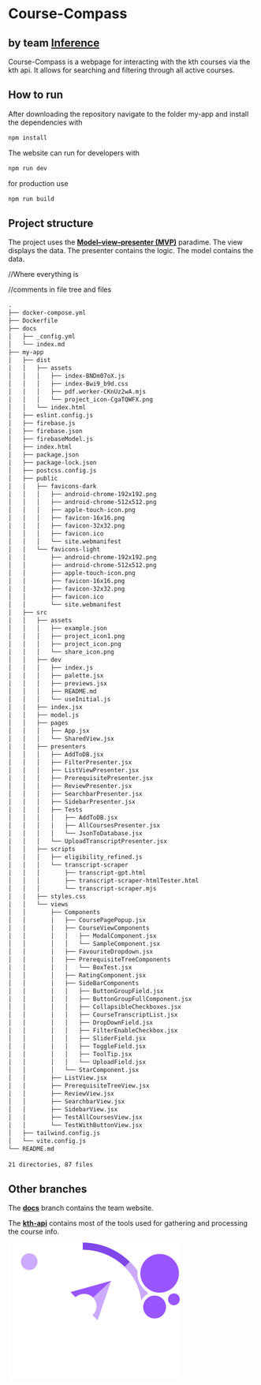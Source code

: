 # Course-Compass 
## by team [Inference](https://inferencekth.github.io/Course-Compass/)
Course-Compass is a webpage for interacting with the kth courses via the kth api. It allows for searching and filtering through all active courses.

## How to run

After downloading the repository navigate to the folder my-app and install the dependencies with 

```bash
npm install
```
The website can run for developers with
```bash
npm run dev
```

for production use
```bash
npm run build
```

## Project structure
The project uses the **[Model–view–presenter (MVP)](https://en.wikipedia.org/wiki/Model%E2%80%93view%E2%80%93presenter)** paradime. The view displays the data. The presenter contains the logic. The model contains the data. 

//Where everything is 

//comments in file tree and files


```
.
├── docker-compose.yml
├── Dockerfile
├── docs
│   ├── _config.yml
│   └── index.md
├── my-app
│   ├── dist
│   │   ├── assets
│   │   │   ├── index-BNDm07oX.js
│   │   │   ├── index-Bwi9_b9d.css
│   │   │   ├── pdf.worker-CKnUz2wA.mjs
│   │   │   └── project_icon-CgaTQWFX.png
│   │   └── index.html
│   ├── eslint.config.js
│   ├── firebase.js
│   ├── firebase.json
│   ├── firebaseModel.js
│   ├── index.html
│   ├── package.json
│   ├── package-lock.json
│   ├── postcss.config.js
│   ├── public
│   │   ├── favicons-dark
│   │   │   ├── android-chrome-192x192.png
│   │   │   ├── android-chrome-512x512.png
│   │   │   ├── apple-touch-icon.png
│   │   │   ├── favicon-16x16.png
│   │   │   ├── favicon-32x32.png
│   │   │   ├── favicon.ico
│   │   │   └── site.webmanifest
│   │   └── favicons-light
│   │       ├── android-chrome-192x192.png
│   │       ├── android-chrome-512x512.png
│   │       ├── apple-touch-icon.png
│   │       ├── favicon-16x16.png
│   │       ├── favicon-32x32.png
│   │       ├── favicon.ico
│   │       └── site.webmanifest
│   ├── src
│   │   ├── assets
│   │   │   ├── example.json
│   │   │   ├── project_icon1.png
│   │   │   ├── project_icon.png
│   │   │   └── share_icon.png
│   │   ├── dev
│   │   │   ├── index.js
│   │   │   ├── palette.jsx
│   │   │   ├── previews.jsx
│   │   │   ├── README.md
│   │   │   └── useInitial.js
│   │   ├── index.jsx
│   │   ├── model.js
│   │   ├── pages
│   │   │   ├── App.jsx
│   │   │   └── SharedView.jsx
│   │   ├── presenters
│   │   │   ├── AddToDB.jsx
│   │   │   ├── FilterPresenter.jsx
│   │   │   ├── ListViewPresenter.jsx
│   │   │   ├── PrerequisitePresenter.jsx
│   │   │   ├── ReviewPresenter.jsx
│   │   │   ├── SearchbarPresenter.jsx
│   │   │   ├── SidebarPresenter.jsx
│   │   │   ├── Tests
│   │   │   │   ├── AddToDB.jsx
│   │   │   │   ├── AllCoursesPresenter.jsx
│   │   │   │   └── JsonToDatabase.jsx
│   │   │   └── UploadTranscriptPresenter.jsx
│   │   ├── scripts
│   │   │   ├── eligibility_refined.js
│   │   │   └── transcript-scraper
│   │   │       ├── transcript-gpt.html
│   │   │       ├── transcript-scraper-htmlTester.html
│   │   │       └── transcript-scraper.mjs
│   │   ├── styles.css
│   │   └── views
│   │       ├── Components
│   │       │   ├── CoursePagePopup.jsx
│   │       │   ├── CourseViewComponents
│   │       │   │   ├── ModalComponent.jsx
│   │       │   │   └── SampleComponent.jsx
│   │       │   ├── FavouriteDropdown.jsx
│   │       │   ├── PrerequisiteTreeComponents
│   │       │   │   └── BoxTest.jsx
│   │       │   ├── RatingComponent.jsx
│   │       │   ├── SideBarComponents
│   │       │   │   ├── ButtonGroupField.jsx
│   │       │   │   ├── ButtonGroupFullComponent.jsx
│   │       │   │   ├── CollapsibleCheckboxes.jsx
│   │       │   │   ├── CourseTranscriptList.jsx
│   │       │   │   ├── DropDownField.jsx
│   │       │   │   ├── FilterEnableCheckbox.jsx
│   │       │   │   ├── SliderField.jsx
│   │       │   │   ├── ToggleField.jsx
│   │       │   │   ├── ToolTip.jsx
│   │       │   │   └── UploadField.jsx
│   │       │   └── StarComponent.jsx
│   │       ├── ListView.jsx
│   │       ├── PrerequisiteTreeView.jsx
│   │       ├── ReviewView.jsx
│   │       ├── SearchbarView.jsx
│   │       ├── SidebarView.jsx
│   │       ├── TestAllCoursesView.jsx
│   │       └── TestWithButtonView.jsx
│   ├── tailwind.config.js
│   └── vite.config.js
└── README.md

21 directories, 87 files
```


## Other branches

The **[docs](https://github.com/InferenceKTH/Course-Compass/tree/kth-api)** branch contains the team website.

The **[kth-api](https://github.com/InferenceKTH/Course-Compass/tree/kth-api)** contains most of the tools used for gathering and processing the course info.

![team Inference logo](/my-app/src/assets/project_icon.png)